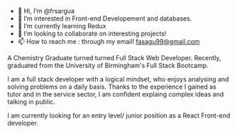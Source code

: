 - 👋 Hi, I’m @frsargua
- 👀 I’m interested in Front-end Developement and databases.
- 🌱 I’m currently learning Redux 
- 💞️ I’m looking to collaborate on interesting projects!
- 📫 How to reach me : through my email! fasagu99@gmail.com

A Chemistry Graduate turned turned Full Stack Web Developer. Recently, graduated from the University of Birmingham's Full Stack Bootcamp.

I am a full stack developer with a logical mindset, who enjoys analysing and solving problems on a daily basis. Thanks to the experience I gained as tutor and in the service sector, I am confident explaing complex ideas and talking in public.

I am currently looking for an entry level/ junior position as a React Front-end developer.

<!---
frsargua/frsargua is a ✨ special ✨ repository because its `README.md` (this file) appears on your GitHub profile.
You can click the Preview link to take a look at your changes.
--->

